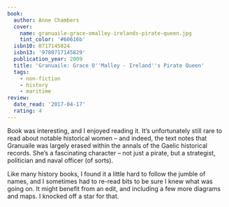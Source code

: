 ```yaml
---
book:
  author: Anne Chambers
  cover:
    name: granuaile-grace-omalley-irelands-pirate-queen.jpg
    tint_color: '#60616b'
  isbn10: 0717145824
  isbn13: '9780717145829'
  publication_year: 2009
  title: 'Granuaile: Grace O''Malley - Ireland''s Pirate Queen'
  tags:
    - non-fiction
    - history
    - maritime
review:
  date_read: '2017-04-17'
  rating: 4
---
```


Book was interesting, and I enjoyed reading it. It’s unfortunately still rare to read about notable historical women – and indeed, the text notes that Granuaile was largely erased within the annals of the Gaelic historical records. She’s a fascinating character – not just a pirate, but a strategist, politician and naval officer (of sorts).

Like many history books, I found it a little hard to follow the jumble of names, and I sometimes had to re-read bits to be sure I knew what was going on. It might benefit from an edit, and including a few more diagrams and maps. I knocked off a star for that.